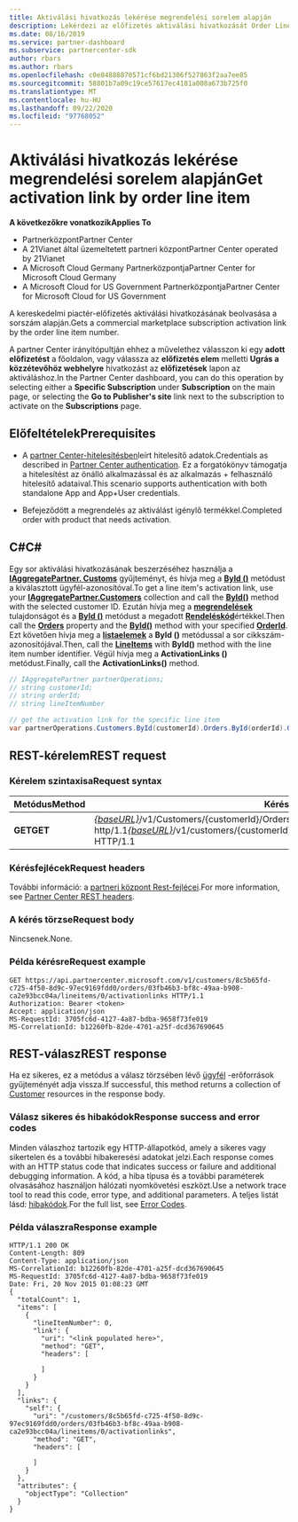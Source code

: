 ```yaml
---
title: Aktiválási hivatkozás lekérése megrendelési sorelem alapján
description: Lekérdezi az előfizetés aktiválási hivatkozását Order Line elem alapján.
ms.date: 08/16/2019
ms.service: partner-dashboard
ms.subservice: partnercenter-sdk
author: rbars
ms.author: rbars
ms.openlocfilehash: c0e84888870571cf6bd21306f527863f2aa7ee85
ms.sourcegitcommit: 58801b7a09c19ce57617ec4181a008a673b725f0
ms.translationtype: MT
ms.contentlocale: hu-HU
ms.lasthandoff: 09/22/2020
ms.locfileid: "97768052"
---
```

# <a name="get-activation-link-by-order-line-item"></a><span data-ttu-id="dbfa6-103">Aktiválási hivatkozás lekérése megrendelési sorelem alapján</span><span class="sxs-lookup"><span data-stu-id="dbfa6-103">Get activation link by order line item</span></span>

<span data-ttu-id="dbfa6-104">**A következőkre vonatkozik**</span><span class="sxs-lookup"><span data-stu-id="dbfa6-104">**Applies To**</span></span>

- <span data-ttu-id="dbfa6-105">Partnerközpont</span><span class="sxs-lookup"><span data-stu-id="dbfa6-105">Partner Center</span></span>
- <span data-ttu-id="dbfa6-106">A 21Vianet által üzemeltetett partneri központ</span><span class="sxs-lookup"><span data-stu-id="dbfa6-106">Partner Center operated by 21Vianet</span></span>
- <span data-ttu-id="dbfa6-107">A Microsoft Cloud Germany Partnerközpontja</span><span class="sxs-lookup"><span data-stu-id="dbfa6-107">Partner Center for Microsoft Cloud Germany</span></span>
- <span data-ttu-id="dbfa6-108">A Microsoft Cloud for US Government Partnerközpontja</span><span class="sxs-lookup"><span data-stu-id="dbfa6-108">Partner Center for Microsoft Cloud for US Government</span></span>

<span data-ttu-id="dbfa6-109">A kereskedelmi piactér-előfizetés aktiválási hivatkozásának beolvasása a sorszám alapján.</span><span class="sxs-lookup"><span data-stu-id="dbfa6-109">Gets a commercial marketplace subscription activation link by the order line item number.</span></span>

<span data-ttu-id="dbfa6-110">A partner Center irányítópultján ehhez a művelethez válasszon ki egy **adott előfizetést** a főoldalon, vagy válassza az **előfizetés elem** melletti **Ugrás a közzétevőhöz webhelyre** hivatkozást az **előfizetések** lapon az aktiváláshoz.</span><span class="sxs-lookup"><span data-stu-id="dbfa6-110">In the Partner Center dashboard, you can do this operation by selecting either a **Specific Subscription** under **Subscription** on the main page, or selecting the **Go to Publisher's site** link next to the subscription to activate on the **Subscriptions** page.</span></span>

## <a name="prerequisites"></a><span data-ttu-id="dbfa6-111">Előfeltételek</span><span class="sxs-lookup"><span data-stu-id="dbfa6-111">Prerequisites</span></span>

- <span data-ttu-id="dbfa6-112">A [partner Center-hitelesítésben](partner-center-authentication.md)leírt hitelesítő adatok.</span><span class="sxs-lookup"><span data-stu-id="dbfa6-112">Credentials as described in [Partner Center authentication](partner-center-authentication.md).</span></span> <span data-ttu-id="dbfa6-113">Ez a forgatókönyv támogatja a hitelesítést az önálló alkalmazással és az alkalmazás + felhasználó hitelesítő adataival.</span><span class="sxs-lookup"><span data-stu-id="dbfa6-113">This scenario supports authentication with both standalone App and App+User credentials.</span></span>

- <span data-ttu-id="dbfa6-114">Befejeződött a megrendelés az aktiválást igénylő termékkel.</span><span class="sxs-lookup"><span data-stu-id="dbfa6-114">Completed order with product that needs activation.</span></span>

## <a name="c"></a><span data-ttu-id="dbfa6-115">C\#</span><span class="sxs-lookup"><span data-stu-id="dbfa6-115">C\#</span></span>

<span data-ttu-id="dbfa6-116">Egy sor aktiválási hivatkozásának beszerzéséhez használja a [**IAggregatePartner. Customs**](/dotnet/api/microsoft.store.partnercenter.ipartner.customers) gyűjteményt, és hívja meg a [**ById ()**](/dotnet/api/microsoft.store.partnercenter.customers.icustomercollection.byid) metódust a kiválasztott ügyfél-azonosítóval.</span><span class="sxs-lookup"><span data-stu-id="dbfa6-116">To get a line item's activation link, use your [**IAggregatePartner.Customers**](/dotnet/api/microsoft.store.partnercenter.ipartner.customers) collection and call the [**ById()**](/dotnet/api/microsoft.store.partnercenter.customers.icustomercollection.byid) method with the selected customer ID.</span></span> <span data-ttu-id="dbfa6-117">Ezután hívja meg a [**megrendelések**](/dotnet/api/microsoft.store.partnercenter.customers.icustomer.orders) tulajdonságot és a [**ById ()**](/dotnet/api/microsoft.store.partnercenter.orders.iordercollection.byid) metódust a megadott  [**Rendeléskód**](/dotnet/api/microsoft.store.partnercenter.models.orders.order.id)értékkel.</span><span class="sxs-lookup"><span data-stu-id="dbfa6-117">Then call the [**Orders**](/dotnet/api/microsoft.store.partnercenter.customers.icustomer.orders) property and the [**ById()**](/dotnet/api/microsoft.store.partnercenter.orders.iordercollection.byid) method with your specified  [**OrderId**](/dotnet/api/microsoft.store.partnercenter.models.orders.order.id).</span></span> <span data-ttu-id="dbfa6-118">Ezt követően hívja meg a [**listaelemek**](/dotnet/api/microsoft.store.partnercenter.orders.iordercollection.get) a **ById ()** metódussal a sor cikkszám-azonosítójával.</span><span class="sxs-lookup"><span data-stu-id="dbfa6-118">Then, call the [**LineItems**](/dotnet/api/microsoft.store.partnercenter.orders.iordercollection.get) with **ById()** method with the line item number identifier.</span></span>  <span data-ttu-id="dbfa6-119">Végül hívja meg a **ActivationLinks ()** metódust.</span><span class="sxs-lookup"><span data-stu-id="dbfa6-119">Finally, call the **ActivationLinks()** method.</span></span>

```csharp
// IAggregatePartner partnerOperations;
// string customerId;
// string orderId;
// string lineItemNumber

// get the activation link for the specific line item
var partnerOperations.Customers.ById(customerId).Orders.ById(orderId).OrderLineItems.ById(lineItemNumber).ActivationLinks();
```

## <a name="rest-request"></a><span data-ttu-id="dbfa6-120">REST-kérelem</span><span class="sxs-lookup"><span data-stu-id="dbfa6-120">REST request</span></span>

### <a name="request-syntax"></a><span data-ttu-id="dbfa6-121">Kérelem szintaxisa</span><span class="sxs-lookup"><span data-stu-id="dbfa6-121">Request syntax</span></span>

| <span data-ttu-id="dbfa6-122">Metódus</span><span class="sxs-lookup"><span data-stu-id="dbfa6-122">Method</span></span>  | <span data-ttu-id="dbfa6-123">Kérés URI-ja</span><span class="sxs-lookup"><span data-stu-id="dbfa6-123">Request URI</span></span>                                                                                                                               |
|---------|-------------------------------------------------------------------------------------------------------------------------------------------|
| <span data-ttu-id="dbfa6-124">**GET**</span><span class="sxs-lookup"><span data-stu-id="dbfa6-124">**GET**</span></span> | <span data-ttu-id="dbfa6-125">[*{baseURL}*](partner-center-rest-urls.md)/v1/Customers/{customerId}/Orders/{orderId}/lineitems/{lineItemNumber}/activationlinks http/1.1</span><span class="sxs-lookup"><span data-stu-id="dbfa6-125">[*{baseURL}*](partner-center-rest-urls.md)/v1/customers/{customerId}/orders/{orderId}/lineitems/{lineItemNumber}/activationlinks HTTP/1.1</span></span> |

### <a name="request-headers"></a><span data-ttu-id="dbfa6-126">Kérésfejlécek</span><span class="sxs-lookup"><span data-stu-id="dbfa6-126">Request headers</span></span>

<span data-ttu-id="dbfa6-127">További információ: a [partneri központ Rest-fejlécei](headers.md).</span><span class="sxs-lookup"><span data-stu-id="dbfa6-127">For more information, see [Partner Center REST headers](headers.md).</span></span>

### <a name="request-body"></a><span data-ttu-id="dbfa6-128">A kérés törzse</span><span class="sxs-lookup"><span data-stu-id="dbfa6-128">Request body</span></span>

<span data-ttu-id="dbfa6-129">Nincsenek.</span><span class="sxs-lookup"><span data-stu-id="dbfa6-129">None.</span></span>

### <a name="request-example"></a><span data-ttu-id="dbfa6-130">Példa kérésre</span><span class="sxs-lookup"><span data-stu-id="dbfa6-130">Request example</span></span>

```http
GET https://api.partnercenter.microsoft.com/v1/customers/8c5b65fd-c725-4f50-8d9c-97ec9169fdd0/orders/03fb46b3-bf8c-49aa-b908-ca2e93bcc04a/lineitems/0/activationlinks HTTP/1.1
Authorization: Bearer <token>
Accept: application/json
MS-RequestId: 3705fc6d-4127-4a87-bdba-9658f73fe019
MS-CorrelationId: b12260fb-82de-4701-a25f-dcd367690645
```

## <a name="rest-response"></a><span data-ttu-id="dbfa6-131">REST-válasz</span><span class="sxs-lookup"><span data-stu-id="dbfa6-131">REST response</span></span>

<span data-ttu-id="dbfa6-132">Ha ez sikeres, ez a metódus a válasz törzsében lévő [ügyfél](customer-resources.md#customer) -erőforrások gyűjteményét adja vissza.</span><span class="sxs-lookup"><span data-stu-id="dbfa6-132">If successful, this method returns a collection of [Customer](customer-resources.md#customer) resources in the response body.</span></span>

### <a name="response-success-and-error-codes"></a><span data-ttu-id="dbfa6-133">Válasz sikeres és hibakódok</span><span class="sxs-lookup"><span data-stu-id="dbfa6-133">Response success and error codes</span></span>

<span data-ttu-id="dbfa6-134">Minden válaszhoz tartozik egy HTTP-állapotkód, amely a sikeres vagy sikertelen és a további hibakeresési adatokat jelzi.</span><span class="sxs-lookup"><span data-stu-id="dbfa6-134">Each response comes with an HTTP status code that indicates success or failure and additional debugging information.</span></span> <span data-ttu-id="dbfa6-135">A kód, a hiba típusa és a további paraméterek olvasásához használjon hálózati nyomkövetési eszközt.</span><span class="sxs-lookup"><span data-stu-id="dbfa6-135">Use a network trace tool to read this code, error type, and additional parameters.</span></span> <span data-ttu-id="dbfa6-136">A teljes listát lásd: [hibakódok](error-codes.md).</span><span class="sxs-lookup"><span data-stu-id="dbfa6-136">For the full list, see [Error Codes](error-codes.md).</span></span>

### <a name="response-example"></a><span data-ttu-id="dbfa6-137">Példa válaszra</span><span class="sxs-lookup"><span data-stu-id="dbfa6-137">Response example</span></span>

```http
HTTP/1.1 200 OK
Content-Length: 809
Content-Type: application/json
MS-CorrelationId: b12260fb-82de-4701-a25f-dcd367690645
MS-RequestId: 3705fc6d-4127-4a87-bdba-9658f73fe019
Date: Fri, 20 Nov 2015 01:08:23 GMT
{
  "totalCount": 1,
  "items": [
    {
      "lineItemNumber": 0,
      "link": {
        "uri": "<link populated here>",
        "method": "GET",
        "headers": [

        ]
      }
    }
  ],
  "links": {
    "self": {
      "uri": "/customers/8c5b65fd-c725-4f50-8d9c-97ec9169fdd0/orders/03fb46b3-bf8c-49aa-b908-ca2e93bcc04a/lineitems/0/activationlinks",
      "method": "GET",
      "headers": [

      ]
    }
  },
  "attributes": {
    "objectType": "Collection"
  }
}
```

